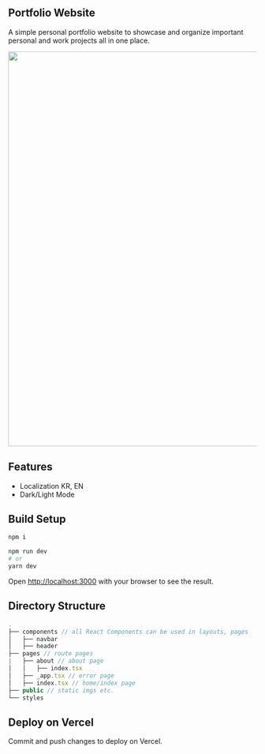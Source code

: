## Portfolio Website
A simple personal portfolio website to showcase and organize important personal and work projects all in one place.

<img src="/public/screens.png" width="800"/>

## Features
- Localization KR, EN
- Dark/Light Mode

## Build Setup
```bash
npm i

npm run dev
# or
yarn dev
```

Open [http://localhost:3000](http://localhost:3000) with your browser to see the result.

## Directory Structure
```js
.
├── components // all React Components can be used in layouts, pages
│   ├── navbar
│   ├── header
├── pages // route pages
|   ├── about // about page
│   │   ├── index.tsx
│   ├── _app.tsx // error page
│   ├── index.tsx // home/index page
├── public // static imgs etc.
└── styles
```

## Deploy on Vercel
Commit and push changes to deploy on Vercel.
